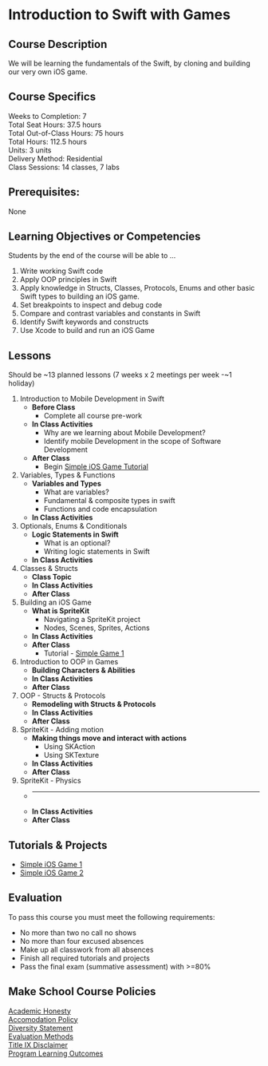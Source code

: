 # Introduction to Swift with Games

## Course Description

We will be learning the fundamentals of the Swift, by cloning and building our very own iOS game.

## Course Specifics

Weeks to Completion:  7 <br>
Total Seat Hours:  37.5 hours <br>
Total Out-of-Class Hours: 75 hours <br>
Total Hours: 112.5 hours <br>
Units:  3 units <br>
Delivery Method:  Residential <br>
Class Sessions:  14 classes, 7 labs

## Prerequisites:  

None <br>

## Learning Objectives or Competencies

Students by the end of the course will be able to ...

1. Write working Swift code
1. Apply OOP principles in Swift
1. Apply knowledge in Structs, Classes, Protocols, Enums and other basic Swift types to building an iOS game.
1. Set breakpoints to inspect and debug code
1. Compare and contrast variables and constants in Swift
1. Identify Swift keywords and constructs
1. Use Xcode to build and run an iOS Game


## Lessons

Should be ~13 planned lessons (7 weeks x 2 meetings per week -~1 holiday)

1. Introduction to Mobile Development in Swift
    - **Before Class**
      - Complete all course pre-work
    - **In Class Activities**
      - Why are we learning about Mobile Development?
      - Identify mobile Development in the scope of Software Development
    - **After Class**
      - Begin [Simple iOS Game Tutorial](www.google.com)
1. Variables, Types & Functions
    - **Variables and Types**
      - What are variables?
      - Fundamental & composite types in swift
      - Functions and code encapsulation
    - **In Class Activities**
1. Optionals, Enums & Conditionals
    - **Logic Statements in Swift**
      - What is an optional?
      - Writing logic statements in Swift
    - **In Class Activities**
1. Classes & Structs
    - **Class Topic**
    - **In Class Activities**
    - **After Class**
1. Building an iOS Game
    - **What is SpriteKit**
      - Navigating a SpriteKit project
      - Nodes, Scenes, Sprites, Actions
    - **In Class Activities**
    - **After Class**
      - Tutorial - [Simple Game 1]()
1. Introduction to OOP in Games
    - **Building Characters & Abilities**
    - **In Class Activities**
    - **After Class**
1. OOP - Structs & Protocols
    - **Remodeling with Structs & Protocols**
    - **In Class Activities**
    - **After Class**
1. SpriteKit - Adding motion
    - **Making things move and interact with actions**
      - Using SKAction
      - Using SKTexture
    - **In Class Activities**
    - **After Class**
1. SpriteKit - Physics
    - ****
    - **In Class Activities**
    - **After Class**
## Tutorials & Projects

- [Simple iOS Game 1]()
- [Simple iOS Game 2]()

## Evaluation

To pass this course you must meet the following requirements:

- No more than two no call no shows
- No more than four excused absences
- Make up all classwork from all absences
- Finish all required tutorials and projects
- Pass the final exam (summative assessment) with >=80%

## Make School Course Policies

[Academic Honesty](https://github.com/Product-College-Courses/Common-Syllabus-Sections/blob/master/Academic-Honesty-and-Plagiarism.md)<br>
[Accomodation Policy](https://github.com/Product-College-Courses/Common-Syllabus-Sections/blob/master/Accommodation-Policy.md)<br>
[Diversity Statement](https://github.com/Product-College-Courses/Common-Syllabus-Sections/blob/master/Diversity-Statement.md)<br>
[Evaluation Methods](https://github.com/Product-College-Courses/Common-Syllabus-Sections/blob/master/Evaluation-Methods.md)
<br>
[Title IX Disclaimer](https://github.com/Product-College-Courses/Common-Syllabus-Sections/blob/master/Evaluations-Title-X-Disclaimer.md)<br>
[Program Learning Outcomes](https://github.com/Product-College-Courses/Common-Syllabus-Sections/blob/master/Program-Learning-Outcomes.md)
